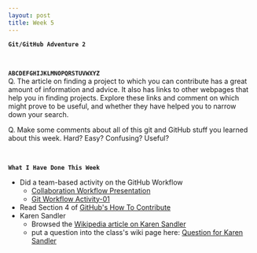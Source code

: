 ```yaml
---
layout: post
title: Week 5
---
```

**`Git/GitHub Adventure 2`**

&nbsp;
&nbsp;
&nbsp;

**`ABCDEFGHIJKLMNOPQRSTUVWXYZ`**  
Q. The article on finding a project to which you can contribute has a great amount of information and advice. It also has links to other webpages that help you in finding projects. Explore these links and comment on which might prove to be useful, and whether they have helped you to narrow down your search.

Q. Make some comments about all of this git and GitHub stuff you learned about this week. Hard? Easy? Confusing? Useful?

&nbsp;
&nbsp;

**`What I Have Done This Week`**
  * Did a team-based activity on the GitHub Workflow
    * [Collaboration Workflow Presentation](http://www.compsci.hunter.cuny.edu/~sweiss/course_materials/csci395.86/slides/github-workflow-presentation.pdf)
    * [Git Workflow Activity-01](https://github.com/hunter-college-ossd-fall-2019/github-workflow-activity-01)
  * Read Section 4 of [GitHub's How To Contribute](https://opensource.guide/how-to-contribute/#finding-a-project-to-contribute-to)
  * Karen Sandler
    * Browsed the [Wikipedia article on Karen Sandler](https://en.wikipedia.org/wiki/Karen_Sandler)
    * put a question into the class's wiki page here: [Question for Karen Sandler](https://github.com/hunter-college-ossd-fall-2019/class-wiki/wiki/Questions-for-Karen-Sandler)

&nbsp;
&nbsp;
&nbsp;